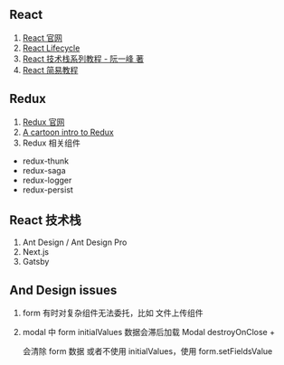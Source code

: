 ## React

1. [React 官网](https://reactjs.org/)
1. [React Lifecycle](http://projects.wojtekmaj.pl/react-lifecycle-methods-diagram/)
1. [React 技术栈系列教程 - 阮一峰 著](http://www.ruanyifeng.com/blog/2016/09/react-technology-stack.html)
1. [React 简易教程](react-simple-tutorial/README.md)

## Redux

1. [Redux 官网](https://redux.js.org/)
2. [A cartoon intro to Redux](https://code-cartoons.com/a-cartoon-intro-to-redux-3afb775501a6)
3. Redux 相关组件

- redux-thunk
- redux-saga
- redux-logger
- redux-persist

## React 技术栈

1. Ant Design / Ant Design Pro
2. Next.js
3. Gatsby

## And Design issues

1. form 有时对复杂组件无法委托，比如 文件上传组件

2. modal 中 form initialValues 数据会滞后加载 Modal destroyOnClose + <Form preserve={false} /> 会清除 form 数据 或者不使用 initialValues，使用 form.setFieldsValue